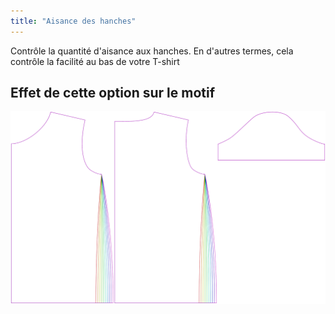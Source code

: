 ```yaml
---
title: "Aisance des hanches"
---
```


Contrôle la quantité d'aisance aux hanches. En d'autres termes, cela contrôle la facilité au bas de votre T-shirt

## Effet de cette option sur le motif

![Cette image montre l'effet de cette option en superposant plusieurs variantes qui ont une valeur différente pour cette option](teagan_hipsease_sample.svg "Effet de cette option sur le motif")
